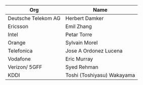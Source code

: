 | Org                    | Name                                                |
| -----------------------| ----------------------------------------------------|
| Deutsche Telekom AG | Herbert Damker |
| Ericsson | Emil Zhang |
| Intel | Petar Torre |
| Orange | Sylvain Morel |
| Telefonica | Jose A Ordonez Lucena |
| Vodafone | Eric Murray |
| Verizon/ 5GFF| Syed Rehman |
| KDDI | Toshi (Toshiyasu) Wakayama |
